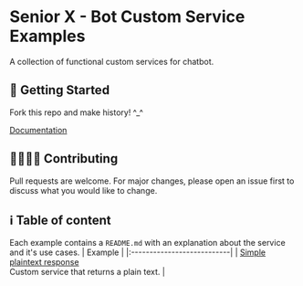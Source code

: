 # Senior X - Bot Custom Service Examples

A collection of functional custom services for chatbot.

## :robot: Getting Started

Fork this repo and make history! ^_^

[Documentation](https://dev.senior.com.br/documentacao/integracoes/servico-customizado/)

## :man_technologist::woman_technologist: Contributing

Pull requests are welcome. For major changes, please open an issue first to discuss what you would like to change.

## :information_source: Table of content 

Each example contains a `README.md` with an explanation about the service and it's use cases.
| Example |
|:---------------------------|
| [Simple plaintext response](https://github.com/SeniorSA/bot-custom-service-examples/blob/main/simple-plaintext-response/src/simple-plaintext-response-js) <br/> Custom service that returns a plain text. | 
